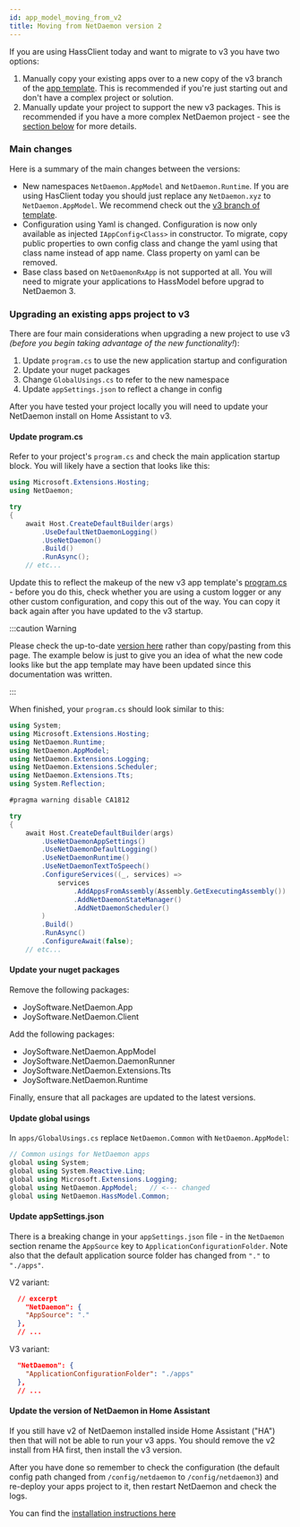 ```yaml
---
id: app_model_moving_from_v2
title: Moving from NetDaemon version 2
---
```


If you are using HassClient today and want to migrate to v3 you have two options:
   1.  Manually copy your existing apps over to a new copy of the v3 branch of the [app template](https://github.com/net-daemon/netdaemon-app-template/tree/v3). This is recommended if you're just starting out and don't have a complex project or solution.
   1. Manually update your project to support the new v3 packages. This is recommended if you have a more complex NetDaemon project - see the [section below](#upgrading-an-existing-apps-project-to-v3) for more details.

### Main changes

Here is a summary of the main changes between the versions:
- New namespaces `NetDaemon.AppModel` and `NetDaemon.Runtime`. If you are using HasClient today you should just replace any `NetDaemon.xyz` to `NetDaemon.AppModel`. We recommend check out the [v3 branch of template](https://github.com/net-daemon/netdaemon-app-template/tree/v3).
- Configuration using Yaml is changed. Configuration is now only available as injected `IAppConfig<Class>` in constructor. To migrate, copy public properties to own config class and change the yaml using that class name instead of app name. Class property on yaml can be removed.
- Base class based on `NetDaemonRxApp` is not supported at all. You will need to migrate your applications to HassModel before upgrad to NetDaemon 3.


### Upgrading an existing apps project to v3

There are four main considerations when upgrading a new project to use v3 _(before you begin taking advantage of the new functionality!_):

1. Update `program.cs` to use the new application startup and configuration
1. Update your nuget packages
1. Change `GlobalUsings.cs` to refer to the new namespace
1. Update `appSettings.json` to reflect a change in config

After you have tested your project locally you will need to update your NetDaemon install on Home Assistant to v3.

#### Update program.cs
Refer to your project's `program.cs` and check the main application startup block. You will likely have a section that looks like this:

```csharp
using Microsoft.Extensions.Hosting;
using NetDaemon;

try
{
    await Host.CreateDefaultBuilder(args)
        .UseDefaultNetDaemonLogging()
        .UseNetDaemon()
        .Build()
        .RunAsync();
    // etc...
```

Update this to reflect the makeup of the new v3 app template's [program.cs](https://github.com/net-daemon/netdaemon-app-template/blob/v3/program.cs) - before you do this, check whether you are using a custom logger or any other custom configuration, and copy this out of the way. You can copy it back again after you have updated to the v3 startup.

:::caution Warning

Please check the up-to-date [version here](https://github.com/net-daemon/netdaemon-app-template/blob/v3/program.cs) rather than copy/pasting from this page. The example below is just to give you an idea of what the new code looks like but the app template may have been updated since this documentation was written.

:::

When finished, your `program.cs` should look similar to this:

```csharp
using System;
using Microsoft.Extensions.Hosting;
using NetDaemon.Runtime;
using NetDaemon.AppModel;
using NetDaemon.Extensions.Logging;
using NetDaemon.Extensions.Scheduler;
using NetDaemon.Extensions.Tts;
using System.Reflection;

#pragma warning disable CA1812

try
{
    await Host.CreateDefaultBuilder(args)
        .UseNetDaemonAppSettings()
        .UseNetDaemonDefaultLogging()
        .UseNetDaemonRuntime()
        .UseNetDaemonTextToSpeech()
        .ConfigureServices((_, services) =>
            services
                .AddAppsFromAssembly(Assembly.GetExecutingAssembly())
                .AddNetDaemonStateManager()
                .AddNetDaemonScheduler()
        )
        .Build()
        .RunAsync()
        .ConfigureAwait(false);
    // etc...
```

#### Update your nuget packages

Remove the following packages:
  * JoySoftware.NetDaemon.App
  * JoySoftware.NetDaemon.Client

Add the following packages:
  * JoySoftware.NetDaemon.AppModel
  * JoySoftware.NetDaemon.DaemonRunner
  * JoySoftware.NetDaemon.Extensions.Tts
  * JoySoftware.NetDaemon.Runtime

Finally, ensure that all packages are updated to the latest versions.

#### Update global usings

In `apps/GlobalUsings.cs` replace `NetDaemon.Common` with `NetDaemon.AppModel`:

```csharp
// Common usings for NetDaemon apps
global using System;
global using System.Reactive.Linq;
global using Microsoft.Extensions.Logging;
global using NetDaemon.AppModel;   // <--- changed
global using NetDaemon.HassModel.Common;
```

#### Update appSettings.json

There is a breaking change in your `appSettings.json` file - in the `NetDaemon` section rename the `AppSource` key to `ApplicationConfigurationFolder`. Note also that the default application source folder has changed from `"."` to `"./apps"`.

V2 variant:

```json
  // excerpt
    "NetDaemon": {
    "AppSource": "."
  },
  // ...
```

V3 variant:

```json
  "NetDaemon": {
    "ApplicationConfigurationFolder": "./apps"
  },
  // ...
```


#### Update the version of NetDaemon  in Home Assistant

If you still have v2 of NetDaemon installed inside Home Assistant ("HA") then that will not be able to run your v3 apps. You should remove the v2 install from HA first, then install the v3 version.

After you have done so remember to check the configuration (the default config path changed from `/config/netdaemon` to `/config/netdaemon3`) and re-deploy your apps project to it, then restart NetDaemon and check the logs.

You can find the [installation instructions here](v3/started/installation.md)